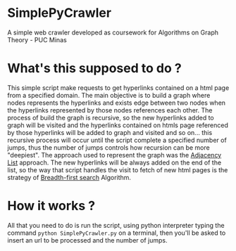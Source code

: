 # SimplePyCrawler

A simple web crawler developed as coursework for Algorithms on Graph Theory - PUC Minas 


# What's this supposed to do ?

This simple script make requests to get hyperlinks contained on a html page from a specified domain. The main objective is to build a graph where nodes represents the hyperlinks and exists edge between two nodes when the hyperlinks represented by those nodes references each other. The process of build the graph is recursive, so the new hyperlinks added to graph will be visited and the hyperlinks contained on htmls page referenced by those hyperlinks will be added to graph and visited and so on... this recursive process will occur until the script complete a specified number of jumps, thus the number of jumps controls how recursion can be more "deepiest". The approach used to represent the graph was the [Adjacency List](https://en.wikipedia.org/wiki/Adjacency_list) approach. The new hyperlinks will be always added on the end of the list, so the way that script handles the visit to fetch of new html pages is the strategy of [Breadth-first search](https://en.wikipedia.org/wiki/Breadth-first_search) Algorithm.

# How it works ?

All that you need to do is run the script, using python interpreter typing the command  ```python SimplePyCrawler.py``` on a terminal, then you'll be asked to insert an url to be processed and the number of jumps.
